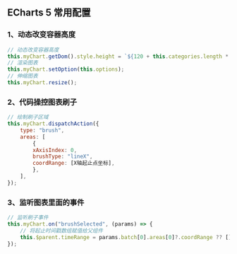 ## ECharts 5 常用配置

### 1、动态改变容器高度

```javascript
// 动态改变容器高度
this.myChart.getDom().style.height = `${120 + this.categories.length * 40}px`;
// 渲染图表
this.myChart.setOption(this.options);
// 伸缩图表
this.myChart.resize();
```

### 2、代码操控图表刷子

```javascript
// 绘制刷子区域
this.myChart.dispatchAction({
    type: "brush",
    areas: [
        {
        xAxisIndex: 0,
        brushType: "lineX",
        coordRange: [X轴起止点坐标],
        },
    ],
});
```

### 3、监听图表里面的事件

```javascript
// 监听刷子事件
this.myChart.on("brushSelected", (params) => {    
    // 将起止时间戳数组赋值给父组件
    this.$parent.timeRange = params.batch[0].areas[0]?.coordRange ?? [];
});
````
